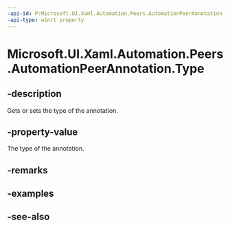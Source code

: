 ```yaml
---
-api-id: P:Microsoft.UI.Xaml.Automation.Peers.AutomationPeerAnnotation.Type
-api-type: winrt property
---
```


<!-- Property syntax
public Windows.UI.Xaml.Automation.AnnotationType Type { get;  set; }
-->

# Microsoft.UI.Xaml.Automation.Peers.AutomationPeerAnnotation.Type

## -description
Gets or sets the type of the annotation.

## -property-value
The type of the annotation.

## -remarks

## -examples

## -see-also
